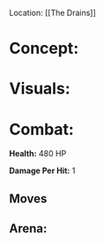 
Location: [[The Drains]]


# **Concept:**





# Visuals:




# Combat:

**Health:** 480 HP

**Damage Per Hit:** 1

## Moves




## Arena:


